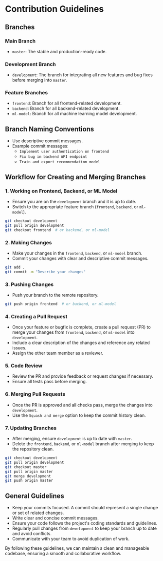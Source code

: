 # Contribution Guidelines

## Branches

### Main Branch
- `master`: The stable and production-ready code.

### Development Branch
- `development`: The branch for integrating all new features and bug fixes before merging into `master`.

### Feature Branches
- `frontend`: Branch for all frontend-related development.
- `backend`: Branch for all backend-related development.
- `ml-model`: Branch for all machine learning model development.

## Branch Naming Conventions
- Use descriptive commit messages.
- Example commit messages:
  - `Implement user authentication on frontend`
  - `Fix bug in backend API endpoint`
  - `Train and export recommendation model`

## Workflow for Creating and Merging Branches

### 1. Working on Frontend, Backend, or ML Model
- Ensure you are on the `development` branch and it is up to date.
- Switch to the appropriate feature branch (`frontend`, `backend`, or `ml-model`).

```bash
git checkout development
git pull origin development
git checkout frontend  # or backend, or ml-model
```

### 2. Making Changes
- Make your changes in the `frontend`, `backend`, or `ml-model` branch.
- Commit your changes with clear and descriptive commit messages.

```bash
git add .
git commit -m "Describe your changes"
```

### 3. Pushing Changes
- Push your branch to the remote repository.

```bash
git push origin frontend  # or backend, or ml-model
```

### 4. Creating a Pull Request
- Once your feature or bugfix is complete, create a pull request (PR) to merge your changes from `frontend`, `backend`, or `ml-model` into `development`.
- Include a clear description of the changes and reference any related issues.
- Assign the other team member as a reviewer.

### 5. Code Review
- Review the PR and provide feedback or request changes if necessary.
- Ensure all tests pass before merging.

### 6. Merging Pull Requests
- Once the PR is approved and all checks pass, merge the changes into `development`.
- Use the `Squash and merge` option to keep the commit history clean.

### 7. Updating Branches
- After merging, ensure `development` is up to date with `master`.
- Delete the `frontend`, `backend`, or `ml-model` branch after merging to keep the repository clean.

```bash
git checkout development
git pull origin development
git checkout master
git pull origin master
git merge development
git push origin master
```

## General Guidelines
- Keep your commits focused. A commit should represent a single change or set of related changes.
- Write clear and concise commit messages.
- Ensure your code follows the project's coding standards and guidelines.
- Regularly pull changes from `development` to keep your branch up to date and avoid conflicts.
- Communicate with your team to avoid duplication of work.

By following these guidelines, we can maintain a clean and manageable codebase, ensuring a smooth and collaborative workflow.
